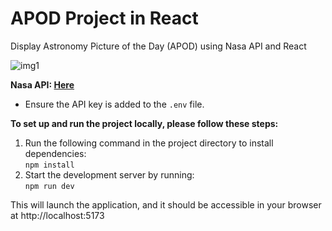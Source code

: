 # APOD Project in React
Display Astronomy Picture of the Day (APOD) using Nasa API and React

![img1](https://github.com/user-attachments/assets/11615ad3-fc46-465f-ac6d-78e31000f33c)

**Nasa API: [Here](https://api.nasa.gov/)**
- Ensure the API key is added to the `.env` file.

**To set up and run the project locally, please follow these steps:**
1. Run the following command in the project directory to install dependencies: <br/>
  `npm install`
2. Start the development server by running:<br/>
   `npm run dev`

This will launch the application, and it should be accessible in your browser at http://localhost:5173

